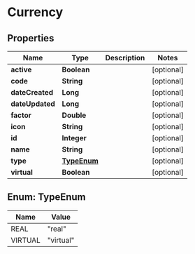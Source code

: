 
# Currency

## Properties
Name | Type | Description | Notes
------------ | ------------- | ------------- | -------------
**active** | **Boolean** |  |  [optional]
**code** | **String** |  |  [optional]
**dateCreated** | **Long** |  |  [optional]
**dateUpdated** | **Long** |  |  [optional]
**factor** | **Double** |  |  [optional]
**icon** | **String** |  |  [optional]
**id** | **Integer** |  |  [optional]
**name** | **String** |  |  [optional]
**type** | [**TypeEnum**](#TypeEnum) |  |  [optional]
**virtual** | **Boolean** |  |  [optional]


<a name="TypeEnum"></a>
## Enum: TypeEnum
Name | Value
---- | -----
REAL | &quot;real&quot;
VIRTUAL | &quot;virtual&quot;



